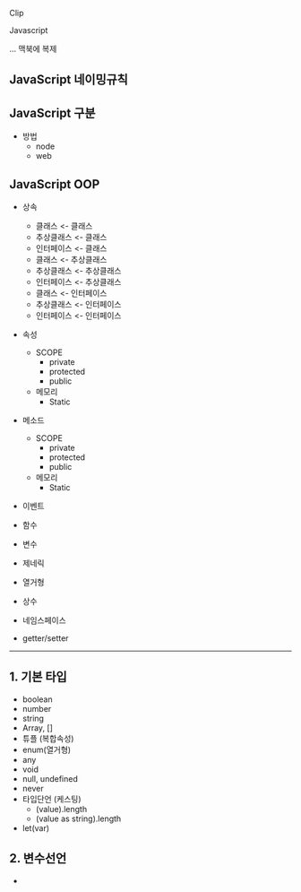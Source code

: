 Clip

Javascript



... 맥북에 복제 

## JavaScript 네이밍규칙

## JavaScript 구분
- 방법
    - node
    - web


## JavaScript OOP
- 상속
    - 클래스 <- 클래스
    - 추상클래스 <- 클래스
    - 인터페이스 <- 클래스
    - 클래스 <- 추상클래스
    - 추상클래스 <- 추상클래스
    - 인터페이스 <- 추상클래스
    - 클래스 <- 인터페이스
    - 추상클래스 <- 인터페이스
    - 인터페이스 <- 인터페이스

- 속성
    - SCOPE
        - private
        - protected
        - public
    - 메모리
        - Static

- 메소드
    - SCOPE
        - private
        - protected
        - public
    - 메모리
        - Static

- 이벤트



- 함수

- 변수
- 제네릭 <T>
- 열거형
- 상수

- 네임스페이스

- getter/setter

---------------------------
## 1. 기본 타입
- boolean
- number
- string
- Array, []
- 튜플 (복합속성)
- enum(열거형)
- any
- void
- null, undefined
- never
- 타입단언 (케스팅)
    - (<string>value).length
    - (value as string).length
- let(var)

## 2. 변수선언
- 